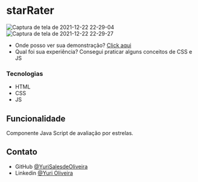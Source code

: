 # starRater

![Captura de tela de 2021-12-22 22-29-04](https://user-images.githubusercontent.com/54549125/147174150-31b06217-a749-49a5-9779-7ba00dae305f.png)
![Captura de tela de 2021-12-22 22-29-27](https://user-images.githubusercontent.com/54549125/147174157-d3b9d08f-947a-4553-a6f4-5b06da7270dd.png)

- Onde posso ver sua demonstração? [Click aqui](https://yurisalesdeoliveira.github.io/starRater/)
- Qual foi sua experiência? Consegui praticar alguns conceitos de CSS e JS

### Tecnologias

- HTML
- CSS
- JS

## Funcionalidade

Componente Java Script de avaliação por estrelas.

## Contato

- GitHub [@YuriSalesdeOliveira](https://github.com/YuriSalesdeOliveira)
- Linkedin [@Yuri Oliveira](https://www.linkedin.com/in/yuri-oliveira-0703801a2/)


